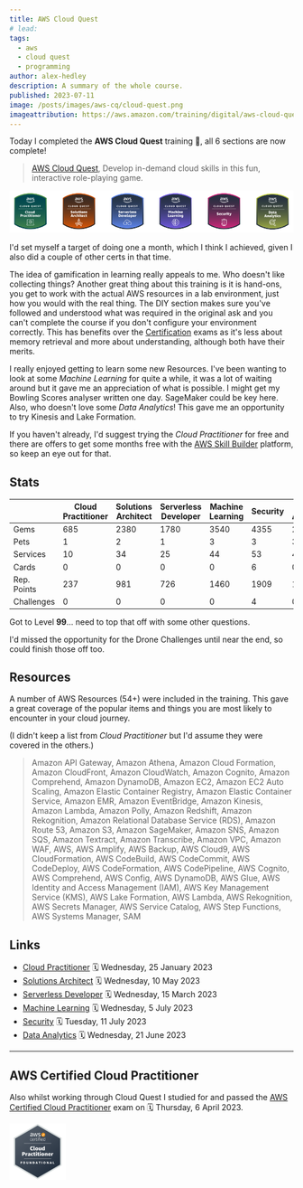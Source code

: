 ```yaml
---
title: AWS Cloud Quest
# lead:
tags:
  - aws
  - cloud quest
  - programming
author: alex-hedley
description: A summary of the whole course.
published: 2023-07-11
image: /posts/images/aws-cq/cloud-quest.png
imageattribution: https://aws.amazon.com/training/digital/aws-cloud-quest/
---
```


<!-- AWS Cloud Quest -->

Today I completed the **AWS Cloud Quest** training 🎉, all 6 sections are now complete!

> [AWS Cloud Quest](https://aws.amazon.com/training/digital/aws-cloud-quest/), Develop in-demand cloud skills in this fun, interactive role-playing game.

![Cloud Quest Badges](images/aws-cq/cloud-quest-badges.png "Cloud Quest Badges")

I'd set myself a target of doing one a month, which I think I achieved, given I also did a couple of other certs in that time.

The idea of gamification in learning really appeals to me. Who doesn't like collecting things? Another great thing about this training is it is hand-ons, you get to work with the actual AWS resources in a lab environment, just how you would with the real thing. The DIY section makes sure you've followed and understood what was required in the original ask and you can't complete the course if you don't configure your environment correctly. This has benefits over the [Certification](https://aws.amazon.com/certification/) exams as it's less about memory retrieval and more about understanding, although both have their merits.

I really enjoyed getting to learn some new Resources. I've been wanting to look at some _Machine Learning_ for quite a while, it was a lot of waiting around but it gave me an appreciation of what is possible. I might get my Bowling Scores analyser written one day. SageMaker could be key here. Also, who doesn't love some _Data Analytics_! This gave me an opportunity to try Kinesis and Lake Formation.

If you haven't already, I'd suggest trying the _Cloud Practitioner_ for free and there are offers to get some months free with the [AWS Skill Builder](https://skillbuilder.aws) platform, so keep an eye out for that.

## Stats

|             | Cloud Practitioner | Solutions Architect | Serverless Developer | Machine Learning | Security | Data Analytics |
| ----------- | ------------------ | ------------------- | -------------------- | ---------------- | -------- | -------------- |
| Gems        | 685                | 2380                | 1780                 | 3540             | 4355     | 2940           |
| Pets        | 1                  | 2                   | 1                    | 3                | 3        | 3              |
| Services    | 10                 | 34                  | 25                   | 44               | 53       | 40             |
| Cards       | 0                  | 0                   | 0                    | 0                | 6        | 0              |
| Rep. Points | 237                | 981                 | 726                  | 1460             | 1909     | 1335           |
| Challenges  | 0                  | 0                   | 0                    | 0                | 4        | 0              |

Got to Level **99**... need to top that off with some other questions.

I'd missed the opportunity for the Drone Challenges until near the end, so could finish those off too.

## Resources

A number of AWS Resources (54+) were included in the training. This gave a great coverage of the popular items and things you are most likely to encounter in your cloud journey.

(I didn't keep a list from _Cloud Practitioner_ but I'd assume they were covered in the others.)

> Amazon API Gateway, Amazon Athena, Amazon Cloud Formation, Amazon CloudFront, Amazon CloudWatch, Amazon Cognito, Amazon Comprehend, Amazon DynamoDB, Amazon EC2, Amazon EC2 Auto Scaling, Amazon Elastic Container Registry, Amazon Elastic Container Service, Amazon EMR, Amazon EventBridge, Amazon Kinesis, Amazon Lambda, Amazon Polly, Amazon Redshift, Amazon Rekognition, Amazon Relational Database Service (RDS), Amazon Route 53, Amazon S3, Amazon SageMaker, Amazon SNS, Amazon SQS, Amazon Textract, Amazon Transcribe, Amazon VPC, Amazon WAF, AWS, AWS Amplify, AWS Backup, AWS Cloud9, AWS CloudFormation, AWS CodeBuild, AWS CodeCommit, AWS CodeDeploy, AWS CodeFormation, AWS CodePipeline, AWS Cognito, AWS Comprehend, AWS Config, AWS DynamoDB, AWS Glue, AWS Identity and Access Management (IAM), AWS Key Management Service (KMS), AWS Lake Formation, AWS Lambda, AWS Rekognition, AWS Secrets Manager, AWS Service Catalog, AWS Step Functions, AWS Systems Manager, SAM

## Links

- [Cloud Practitioner](/aws-cloud-quest-cloud-practitioner) 🗓️ Wednesday, 25 January 2023
- [Solutions Architect](/aws-cloud-quest-solutions-architect) 🗓️ Wednesday, 10 May 2023
- [Serverless Developer](/aws-cloud-quest-serverless-developer) 🗓️ Wednesday, 15 March 2023
- [Machine Learning](/aws-cloud-quest-machine-learning) 🗓️ Wednesday, 5 July 2023
- [Security](/aws-cloud-quest-security) 🗓️ Tuesday, 11 July 2023
- [Data Analytics](/aws-cloud-quest-data-analytics) 🗓️ Wednesday, 21 June 2023

---

## AWS Certified Cloud Practitioner

Also whilst working through Cloud Quest I studied for and passed the [AWS Certified Cloud Practitioner](/aws-certified-cloud-practitioner) exam on 🗓️ Thursday, 6 April 2023.

<!-- ![AWS Certified Cloud Practitioner](images/aws-ccp/AWS-Certified-Cloud-Practitioner_badge.png "AWS Certified Cloud Practitioner") -->
<img src="images/aws-ccp/AWS-Certified-Cloud-Practitioner_badge.png" alt="AWS Certified Cloud Practitioner" width="100" />

